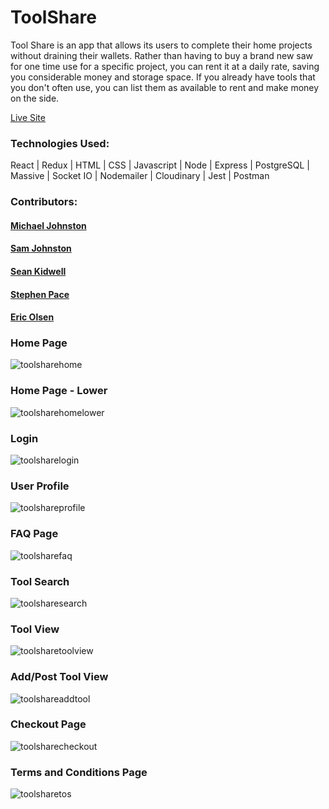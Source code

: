 # ToolShare

Tool Share is an app that allows its users to complete their home projects without draining their wallets.  Rather than having to buy a brand new saw for one time use for a specific project, you can rent it at a daily rate, saving you considerable money and storage space.  If you already have tools that you don't often use, you can list them as available to rent and make money on the side.  

[Live Site](https://toolshare.pro/ "ToolShare.Pro")

### Technologies Used:

React | Redux | HTML | CSS | Javascript | Node | Express | PostgreSQL | Massive | Socket IO | Nodemailer | Cloudinary | Jest | Postman 

### Contributors:

#### [Michael Johnston](https://github.com/michaeljamie "Michael Johnston")
#### [Sam Johnston](https://github.com/samabu "Sam Johnston")
#### [Sean Kidwell](https://github.com/seankidwell "Sean Kidwell")
#### [Stephen Pace](https://github.com/sjpace2 "Stephen Pace")
#### [Eric Olsen](https://github.com/ejolsen "Eric Olsen")
  
### Home Page

![toolsharehome](https://user-images.githubusercontent.com/26236137/45663028-bac92900-bac1-11e8-9e99-edd015c3c0e9.PNG)

### Home Page - Lower

![toolsharehomelower](https://user-images.githubusercontent.com/26236137/45663090-f6fc8980-bac1-11e8-84d9-db1518fdaa8e.PNG)

### Login

![toolsharelogin](https://user-images.githubusercontent.com/26236137/45663056-cd436280-bac1-11e8-9891-9229c4f2a6b6.PNG)

### User Profile

![toolshareprofile](https://user-images.githubusercontent.com/26236137/45663072-e0563280-bac1-11e8-8791-6e50665e2b63.PNG)

### FAQ Page

![toolsharefaq](https://user-images.githubusercontent.com/26236137/45663103-0e3b7700-bac2-11e8-98bb-95b55e8740f5.PNG)

### Tool Search

![toolsharesearch](https://user-images.githubusercontent.com/26236137/45663115-1eebed00-bac2-11e8-8071-9c2b746d7e4f.PNG)

### Tool View

![toolsharetoolview](https://user-images.githubusercontent.com/26236137/45663129-2ca17280-bac2-11e8-92f9-80a646c998aa.PNG)

### Add/Post Tool View

![toolshareaddtool](https://user-images.githubusercontent.com/26236137/45663137-39be6180-bac2-11e8-887c-2ad4a8d998dc.PNG)

### Checkout Page

![toolsharecheckout](https://user-images.githubusercontent.com/26236137/45663165-4e9af500-bac2-11e8-8944-985cba46b567.PNG)

### Terms and Conditions Page

![toolsharetos](https://user-images.githubusercontent.com/26236137/45663169-59ee2080-bac2-11e8-8ef6-b79165edd415.PNG)
